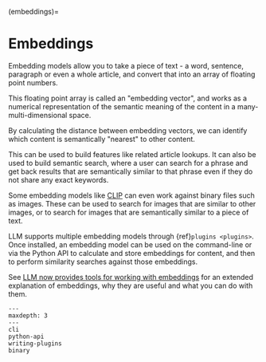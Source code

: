 (embeddings)=
# Embeddings

Embedding models allow you to take a piece of text - a word, sentence, paragraph or even a whole article, and convert that into an array of floating point numbers.

This floating point array is called an "embedding vector", and works as a numerical representation of the semantic meaning of the content in a many-multi-dimensional space.

By calculating the distance between embedding vectors, we can identify which content is semantically "nearest" to other content.

This can be used to build features like related article lookups. It can also be used to build semantic search, where a user can search for a phrase and get back results that are semantically similar to that phrase even if they do not share any exact keywords.

Some embedding models like [CLIP](https://github.com/simonw/llm-clip) can even work against binary files such as images. These can be used to search for images that are similar to other images, or to search for images that are semantically similar to a piece of text.

LLM supports multiple embedding models through {ref}`plugins <plugins>`. Once installed, an embedding model can be used on the command-line or via the Python API to calculate and store embeddings for content, and then to perform similarity searches against those embeddings.

See [LLM now provides tools for working with embeddings](https://simonwillison.net/2023/Sep/4/llm-embeddings/) for an extended explanation of embeddings, why they are useful and what you can do with them.

```{toctree}
---
maxdepth: 3
---
cli
python-api
writing-plugins
binary
```
